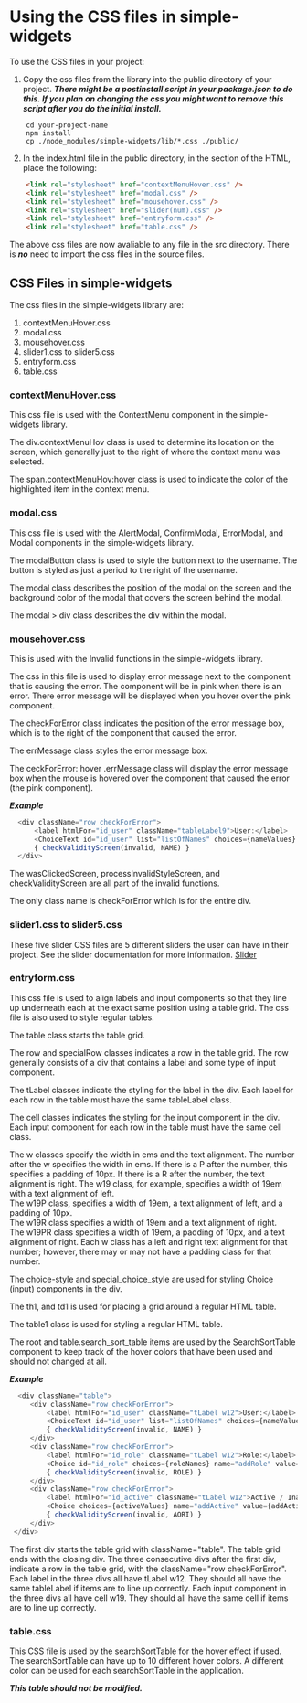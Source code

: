 # Using the CSS files in simple-widgets

To use the CSS files in your project:

1.  Copy the css files from the library into the public directory of your project.  ***There might be a postinstall script in your package.json to do this.  If you plan on changing the css you might want to remove this script after you do the initial install.***
```
    cd your-project-name
    npm install
    cp ./node_modules/simple-widgets/lib/*.css ./public/
```
2.  In the index.html file in the public directory, in the <head> section of the HTML, place the following:
```html
    <link rel="stylesheet" href="contextMenuHover.css" />
    <link rel="stylesheet" href="modal.css" />
    <link rel="stylesheet" href="mousehover.css" />
    <link rel="stylesheet" href="slider(num).css" />
    <link rel="stylesheet" href="entryform.css" />
    <link rel="stylesheet" href="table.css" />
```

The above css files are now avaliable to any file in the src directory.  There is ***no*** need to import the css files in the source files.

## CSS Files in simple-widgets

The css files in the simple-widgets library are:
1.  contextMenuHover.css
2.  modal.css
3.  mousehover.css
4.  slider1.css to slider5.css
5.  entryform.css
6.  table.css
  
### contextMenuHover.css
  
  This css file is used with the ContextMenu component in the simple-widgets library.
  
  The div.contextMenuHov class is used to determine its location on the screen, which generally just to the right of where the context menu was selected.
  
  The span.contextMenuHov:hover class is used to indicate the color of the highlighted item in the context menu.
  
### modal.css
  
  This css file is used with the AlertModal, ConfirmModal, ErrorModal, and Modal components in the simple-widgets library.
  
  The modalButton class is used to style the button next to the username.  The button is styled as just a period to the right of the username.

  The modal class describes the position of the modal on the screen and the background color of the modal that covers the screen behind the modal.

  The modal > div class describes the div within the modal.
  
### mousehover.css
  
  This is used with the Invalid functions in the simple-widgets library.
  
  The css in this file is used to display error message next to the component that is causing the error.  The component will be in pink when there is an error.  There error message will be displayed when you hover over the pink component.
  
  The checkForError class indicates the position of the error message box, which is to the right of the component that caused the error.
  
  The errMessage class styles the error message box.
  
  The ceckForError: hover .errMessage class will display the error message box when the mouse is hovered over the component that caused the error (the pink component).
  
  ***Example***
  
  ```javascript
    <div className="row checkForError">
        <label htmlFor="id_user" className="tableLabel9">User:</label>
        <ChoiceText id="id_user" list="listOfNames" choices={nameValues} name="addUser" value={addUser} className="cell5" onChange={(event) => processName(event.target.value)} onClick={() => wasClickedScreen(invalid, NAME, setInvalid)} style={processInvalidStyleScreen(invalid, NAME)} disabled={error} />
        { checkValidityScreen(invalid, NAME) }
    </div>
```

The wasClickedScreen, processInvalidStyleScreen, and checkValidityScreen are all part of the invalid functions.
      
The only class name is checkForError which is for the entire div.
      

### slider1.css to slider5.css

These five slider CSS files are 5 different sliders the user can have in their project.  See the slider documentation for more information.  [Slider](./Slider.md)

### entryform.css
      
   This css file is used to align labels and input components so that they line up underneath each at the exact same position using a table grid.  The css file is also used to style regular tables.
   
   The table class starts the table grid.
      
   The row and specialRow classes indicates a row in the table grid.  The row generally consists of a div that contains a label and some type of input component.
      
   The tLabel classes indicate the styling for the label in the div.  Each label for each row in the table must have the same tableLabel class.
      
   The cell classes indicates the styling for the input component in the div.  Each input component for each row in the table must have the same cell class.

   The w classes specify the width in ems and the text alignment.  The number after the w specifies the width in ems.  If there is a P after the number, this specifies a padding of 10px.  If there is a R after the number, the text alignment is right.
   The w19 class, for example, specifies a width of 19em with a text alignment of left.  
   The w19P class, specifies a width of 19em, a text alignment of left, and a padding of 10px.  
   The w19R class specifies a width of 19em and a text alignment of right.  
   The w19PR class specifies a width of 19em, a padding of 10px, and a text alignment of right.
   Each w class has a left and right text alignment for that number; however, there may or may not have a padding class for that number.

      
   The choice-style and special_choice_style are used for styling Choice (input) components in the div.
      
   The th1, and td1 is used for placing a grid around a regular HTML table.
      
   The table1 class is used for styling a regular HTML table.
      
   The root and table.search_sort_table items are used by the SearchSortTable component to keep track of the hover colors that have been used and should not changed at all.
      
   ***Example***
   ```javascript
     <div className="table">
        <div className="row checkForError">
            <label htmlFor="id_user" className="tLabel w12">User:</label>
            <ChoiceText id="id_user" list="listOfNames" choices={nameValues} name="addUser" value={addUser} className="cell w19" onChange={(event) => processName(event.target.value)} onClick={() => wasClickedScreen(invalid, NAME, setInvalid)} style={processInvalidStyleScreen(invalid, NAME)} disabled={error} />
            { checkValidityScreen(invalid, NAME) }
        </div>
        <div className="row checkForError">
            <label htmlFor="id_role" className="tLabel w12">Role:</label>
            <Choice id="id_role" choices={roleNames} name="addRole" value={addRole} onChange={(event) => setAddRole(event.target.value)} onClick={() => wasClickedScreen(invalid, ROLE, setInvalid)} className="cell w19"  disabled={error} style={processInvalidStyleScreen(invalid, ROLE)} />
            { checkValidityScreen(invalid, ROLE) }
        </div>
        <div className="row checkForError">
            <label htmlFor="id_active" className="tLabel w12">Active / Inactive:</label>
            <Choice choices={activeValues} name="addActive" value={addActive} onChange={(event) => setAddActive(event.target.value)} onClick={() => wasClickedScreen(invalid, AORI, setInvalid)} className="cell w19"  disabled={error} style={processInvalidStyleScreen(invalid, AORI)} />
            { checkValidityScreen(invalid, AORI) }
        </div>
    </div>
   ```
The first div starts the table grid with className="table".  The table grid ends with the closing div.
The three consecutive divs after the first div, indicate a row in the table grid, with the className="row checkForError".
Each label in the three divs all have tLabel w12.  They should all have the same tableLabel if items are to line up correctly.
Each input component in the three divs all have cell w19.  They should all have the same cell if items are to line up correctly.

### table.css

This CSS file is used by the searchSortTable for the hover effect if used.  The searchSortTable can have up to 10 different hover colors.  A different color can be used for each searchSortTable in the application.

***This table should not be modified.***

   
